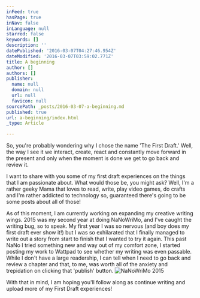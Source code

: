 ```yaml
---
inFeed: true
hasPage: true
inNav: false
inLanguage: null
starred: false
keywords: []
description: ''
datePublished: '2016-03-07T04:27:46.954Z'
dateModified: '2016-03-07T03:59:02.771Z'
title: A beginning
author: []
authors: []
publisher:
  name: null
  domain: null
  url: null
  favicon: null
sourcePath: _posts/2016-03-07-a-beginning.md
published: true
url: a-beginning/index.html
_type: Article

---
```

So, you're probably wondering why I chose the name 'The First Draft.' Well, the way I see it we interact, create, react and constantly move forward in the present and only when the moment is done we get to go back and review it. 

I want to share with you some of my first draft experiences on the things that I am passionate about. What would those be, you might ask? Well, I'm a rather geeky Mama that loves to read, write, play video games, do crafts and I'm rather addicted to technology so, guaranteed there's going to be some posts about all of those!

As of this moment, I am currently working on expanding my creative writing wings. 2015 was my second year at doing NaNoWriMo, and I've caught the writing bug, so to speak. My first year I was so nervous (and boy does my first draft ever show it!) but I was so exhilarated that I finally managed to write out a story from start to finish that I wanted to try it again. This past NaNo I tried something new and way out of my comfort zone, I started posting my work to Wattpad to see whether my writing was even passable. While I don't have a large readership, I can tell when I need to go back and review a chapter and that, to me, was worth all of the anxiety and trepidation on clicking that 'publish' button.
![NaNoWriMo 2015](https://the-grid-user-content.s3-us-west-2.amazonaws.com/939f4829-9968-4719-98dc-2d4a53cc916d.jpg)

With that in mind, I am hoping you'll follow along as continue writing and upload more of my First Draft experiences!